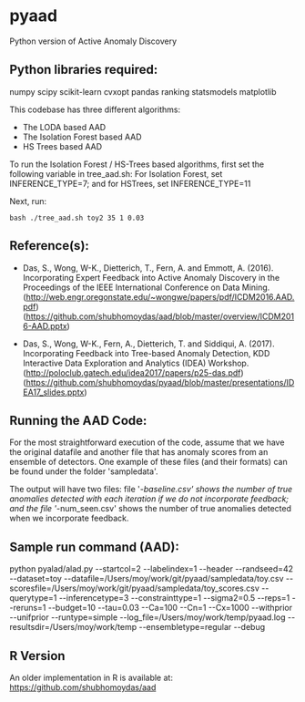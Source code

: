 # pyaad
Python version of Active Anomaly Discovery

Python libraries required:
--------------------------
numpy
scipy
scikit-learn
cvxopt
pandas
ranking
statsmodels
matplotlib


This codebase has three different algorithms:
  - The LODA based AAD
  - The Isolation Forest based AAD
  - HS Trees based AAD

To run the Isolation Forest / HS-Trees based algorithms, first set the
following variable in tree_aad.sh:
    For Isolation Forest, set INFERENCE_TYPE=7; and for HSTrees, set INFERENCE_TYPE=11

Next, run:

    bash ./tree_aad.sh toy2 35 1 0.03


Reference(s):
-------------
  - Das, S., Wong, W-K., Dietterich, T., Fern, A. and Emmott, A. (2016). Incorporating Expert Feedback into Active Anomaly Discovery in the Proceedings of the IEEE International Conference on Data Mining. (http://web.engr.oregonstate.edu/~wongwe/papers/pdf/ICDM2016.AAD.pdf)
  (https://github.com/shubhomoydas/aad/blob/master/overview/ICDM2016-AAD.pptx)

  - Das, S., Wong, W-K., Fern, A., Dietterich, T. and Siddiqui, A. (2017). Incorporating Feedback into Tree-based Anomaly Detection, KDD Interactive Data Exploration and Analytics (IDEA) Workshop.
  (http://poloclub.gatech.edu/idea2017/papers/p25-das.pdf)
  (https://github.com/shubhomoydas/pyaad/blob/master/presentations/IDEA17_slides.pptx)


Running the AAD Code:
---------------------
For the most straightforward execution of the code, assume that we have the original datafile and another file that has anomaly scores from an ensemble of detectors. One example of these files (and their formats) can be found under the folder 'sampledata'.

The output will have two files: file '*-baseline.csv' shows the number of true anomalies detected with each iteration if we do not incorporate feedback; and the file '*-num_seen.csv' shows the number of true anomalies detected when we incorporate feedback.

Sample run command (AAD):
-------------------------
python pyalad/alad.py --startcol=2 --labelindex=1 --header --randseed=42 --dataset=toy --datafile=/Users/moy/work/git/pyaad/sampledata/toy.csv --scoresfile=/Users/moy/work/git/pyaad/sampledata/toy_scores.csv --querytype=1 --inferencetype=3 --constrainttype=1 --sigma2=0.5 --reps=1 --reruns=1 --budget=10 --tau=0.03 --Ca=100 --Cn=1 --Cx=1000 --withprior --unifprior --runtype=simple --log_file=/Users/moy/work/temp/pyaad.log --resultsdir=/Users/moy/work/temp --ensembletype=regular --debug

R Version
--------------------
An older implementation in R is available at: https://github.com/shubhomoydas/aad
